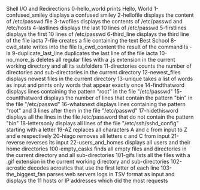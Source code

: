 Shell I/O and Redirections
0-hello_world prints Hello, World
1-confused_smiley displays a confused smiley
2-hellofile displays the content of /etc/passwd file
3-twofiles displays the contents of /etc/passwd and /etc/hosts
4-lastlines displays the last 10 lines of /etc/passwd
5-firstlines displays the first 10 lines of /etc/passwd
6-third_line displays the third line of the file iacta
7-file creates a file containing the text Best School
8-cwd_state writes into the file ls_cwd_content the result of the command ls -la
9-duplicate_last_line duplicates the last line of the file iacta
10-no_more_js deletes all regular files with a .js extension in the current working directory and all its subfolders
11-directories counts the number of directories and sub-directories in the current directory
12-newest_files displays newest files in the current directory
13-unique takes a list of words as input and prints only words that appear exactly once
14-findthatword displays lines containing the pattern "root" in the file "/etc/passwd"
15-countthatword displays the number of lines that contain the pattern "bin" in the file "/etc/passwd"
16-whatsnext displays lines containing the pattern "root" and 3 lines after them in the file "/etc/passwd"
17-hidethisword displays all the lines in the file /etc/password that do not contain the pattern "bin"
18-lettersonly displays all lines of the file "/etc/ssh/sshd_config" starting with a letter
19-AZ replaces all characters A and c from input to Z and e respectively
20-hiago removes all letters c and C from input
21-reverse reverses its input
22-users_and_homes displays all users and their home directories
100-empty_casks finds all empty files and directories in the current directory and all sub-directories
101-gifs lists all the files with a .gif extension in the current working directory and sub-directories
102-acrostic decodes acrostics that use the first letter of each line
103-the_biggest_fan parses web servers logs in TSV format as input and displays the 11 hosts or IP addresses which did the most requests
